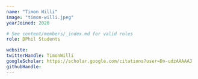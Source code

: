 ```yaml
---
name: "Timon Willi"
image: "timon-willi.jpeg"
yearJoined: 2020

# See content/members/_index.md for valid roles
role: DPhil Students

website:
twitterHandle: TimonWilli
googleScholar: https://scholar.google.com/citations?user=Dn-udzAAAAAJ
githubHandle:
---
```

